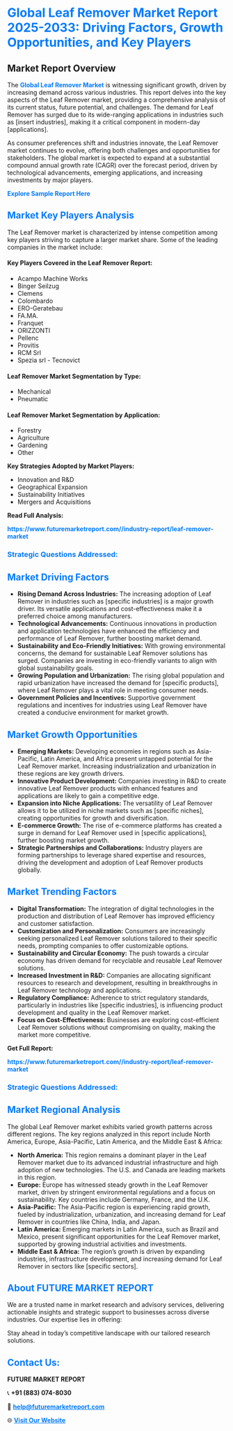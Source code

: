 <h1 style="color: #007BFF;">Global Leaf Remover Market Report 2025-2033: Driving Factors, Growth Opportunities, and Key Players</h1>

<section id="overview">
<h2>Market Report Overview</h2>
<p>The <a href="https://www.futuremarketreport.com//industry-report/leaf-remover-market" style="color: #007BFF; text-decoration: none;"><strong>Global Leaf Remover Market</strong></a> is witnessing significant growth, driven by increasing demand across various industries. This report delves into the key aspects of the Leaf Remover market, providing a comprehensive analysis of its current status, future potential, and challenges. The demand for Leaf Remover has surged due to its wide-ranging applications in industries such as [insert industries], making it a critical component in modern-day [applications].</p>
<p>As consumer preferences shift and industries innovate, the Leaf Remover market continues to evolve, offering both challenges and opportunities for stakeholders. The global market is expected to expand at a substantial compound annual growth rate (CAGR) over the forecast period, driven by technological advancements, emerging applications, and increasing investments by major players.</p>
</section>

<section id="overview">
<p><a href="https://www.futuremarketreport.com//request-sample/reportId=48642" style="color: #007BFF; text-decoration: none;"><strong>Explore Sample Report Here</strong></a></p>
</section>

<section id="key-players">
<h2 style="color: #007BFF;">Market Key Players Analysis</h2>
<p>The Leaf Remover market is characterized by intense competition among key players striving to capture a larger market share. Some of the leading companies in the market include:</p>
<h4>Key Players Covered in the Leaf Remover Report:</h4>
<ul><li>Acampo Machine Works</li><li>Binger Seilzug</li><li>Clemens</li><li>Colombardo</li><li>ERO-Geratebau</li><li>FA.MA.</li><li>Franquet</li><li>ORIZZONTI</li><li>Pellenc</li><li>Provitis</li><li>RCM Srl</li><li>Spezia srl - Tecnovict</li></ul>
<h4>Leaf Remover Market Segmentation by Type:</h4>
<ul><li>Mechanical</li><li>Pneumatic</li></ul>

<h4>Leaf Remover Market Segmentation by Application:</h4>
<ul><li>Forestry</li><li>Agriculture</li><li>Gardening</li><li>Other</li></ul>
<p><strong>Key Strategies Adopted by Market Players:</strong></p>
<ul>
<li>Innovation and R&D</li>
<li>Geographical Expansion</li>
<li>Sustainability Initiatives</li>
<li>Mergers and Acquisitions</li>
</ul>
</section>

<section>
<p><strong>Read Full Analysis: </strong></p><a href="https://www.futuremarketreport.com//industry-report/leaf-remover-market" style="color: #007BFF; text-decoration: none;"><strong>https://www.futuremarketreport.com//industry-report/leaf-remover-market</strong></a>
<h3 style="color: #007BFF;">Strategic Questions Addressed:</h3>
</section>

<section id="driving-factors">
<h2 style="color: #007BFF;">Market Driving Factors</h2>
<ul>
<li><strong>Rising Demand Across Industries:</strong> The increasing adoption of Leaf Remover in industries such as [specific industries] is a major growth driver. Its versatile applications and cost-effectiveness make it a preferred choice among manufacturers.</li>
<li><strong>Technological Advancements:</strong> Continuous innovations in production and application technologies have enhanced the efficiency and performance of Leaf Remover, further boosting market demand.</li>
<li><strong>Sustainability and Eco-Friendly Initiatives:</strong> With growing environmental concerns, the demand for sustainable Leaf Remover solutions has surged. Companies are investing in eco-friendly variants to align with global sustainability goals.</li>
<li><strong>Growing Population and Urbanization:</strong> The rising global population and rapid urbanization have increased the demand for [specific products], where Leaf Remover plays a vital role in meeting consumer needs.</li>
<li><strong>Government Policies and Incentives:</strong> Supportive government regulations and incentives for industries using Leaf Remover have created a conducive environment for market growth.</li>
</ul>
</section>

<section id="growth-opportunities">
<h2 style="color: #007BFF;">Market Growth Opportunities</h2>
<ul>
<li><strong>Emerging Markets:</strong> Developing economies in regions such as Asia-Pacific, Latin America, and Africa present untapped potential for the Leaf Remover market. Increasing industrialization and urbanization in these regions are key growth drivers.</li>
<li><strong>Innovative Product Development:</strong> Companies investing in R&D to create innovative Leaf Remover products with enhanced features and applications are likely to gain a competitive edge.</li>
<li><strong>Expansion into Niche Applications:</strong> The versatility of Leaf Remover allows it to be utilized in niche markets such as [specific niches], creating opportunities for growth and diversification.</li>
<li><strong>E-commerce Growth:</strong> The rise of e-commerce platforms has created a surge in demand for Leaf Remover used in [specific applications], further boosting market growth.</li>
<li><strong>Strategic Partnerships and Collaborations:</strong> Industry players are forming partnerships to leverage shared expertise and resources, driving the development and adoption of Leaf Remover products globally.</li>
</ul>
</section>

<section id="trending-factors">
<h2 style="color: #007BFF;">Market Trending Factors</h2>
<ul>
<li><strong>Digital Transformation:</strong> The integration of digital technologies in the production and distribution of Leaf Remover has improved efficiency and customer satisfaction.</li>
<li><strong>Customization and Personalization:</strong> Consumers are increasingly seeking personalized Leaf Remover solutions tailored to their specific needs, prompting companies to offer customizable options.</li>
<li><strong>Sustainability and Circular Economy:</strong> The push towards a circular economy has driven demand for recyclable and reusable Leaf Remover solutions.</li>
<li><strong>Increased Investment in R&D:</strong> Companies are allocating significant resources to research and development, resulting in breakthroughs in Leaf Remover technology and applications.</li>
<li><strong>Regulatory Compliance:</strong> Adherence to strict regulatory standards, particularly in industries like [specific industries], is influencing product development and quality in the Leaf Remover market.</li>
<li><strong>Focus on Cost-Effectiveness:</strong> Businesses are exploring cost-efficient Leaf Remover solutions without compromising on quality, making the market more competitive.</li>
</ul>
</section>

<section>
<p><strong>Get Full Report: </strong></p><a href="https://www.futuremarketreport.com//industry-report/leaf-remover-market" style="color: #007BFF; text-decoration: none;"><strong>https://www.futuremarketreport.com//industry-report/leaf-remover-market</strong></a>
<h3 style="color: #007BFF;">Strategic Questions Addressed:</h3>
</section>


<section id="regional-analysis">
<h2 style="color: #007BFF;">Market Regional Analysis</h2>
<p>The global Leaf Remover market exhibits varied growth patterns across different regions. The key regions analyzed in this report include North America, Europe, Asia-Pacific, Latin America, and the Middle East & Africa:</p>
<ul>
<li><strong>North America:</strong> This region remains a dominant player in the Leaf Remover market due to its advanced industrial infrastructure and high adoption of new technologies. The U.S. and Canada are leading markets in this region.</li>
<li><strong>Europe:</strong> Europe has witnessed steady growth in the Leaf Remover market, driven by stringent environmental regulations and a focus on sustainability. Key countries include Germany, France, and the U.K.</li>
<li><strong>Asia-Pacific:</strong> The Asia-Pacific region is experiencing rapid growth, fueled by industrialization, urbanization, and increasing demand for Leaf Remover in countries like China, India, and Japan.</li>
<li><strong>Latin America:</strong> Emerging markets in Latin America, such as Brazil and Mexico, present significant opportunities for the Leaf Remover market, supported by growing industrial activities and investments.</li>
<li><strong>Middle East & Africa:</strong> The region’s growth is driven by expanding industries, infrastructure development, and increasing demand for Leaf Remover in sectors like [specific sectors].</li>
</ul>
</section>

<footer>
<h2 style="color: #007BFF;">About FUTURE MARKET REPORT</h2>
<p>We are a trusted name in market research and advisory services, delivering actionable insights and strategic support to businesses across diverse industries. Our expertise lies in offering:</p>

<p>Stay ahead in today’s competitive landscape with our tailored research solutions.</p>

<h2 style="color: #007BFF;">Contact Us:</h2>
<p><strong>FUTURE MARKET REPORT</strong></p>
<p>📞 <strong>+91 (883) 074-8030</strong></p>
<p>📧 <strong><a href="mailto:help@futuremarketreport.com" style="color: #007BFF;">help@futuremarketreport.com</a></strong></p>
<p>🌐 <strong><a href="https://www.futuremarketreport.com/" style="color: #007BFF;">Visit Our Website</a></strong></p>
</footer>